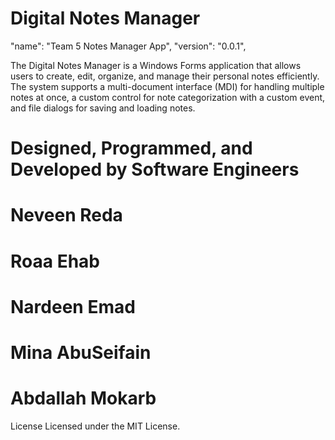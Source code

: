 # Digital Notes Manager
"name": "Team 5 Notes Manager App",
"version": "0.0.1",

The Digital Notes Manager is a Windows Forms application that allows users to create, edit, organize, and manage their personal notes efficiently.
The system supports a multi-document interface (MDI) for handling multiple notes at once, a custom control for note categorization with a custom event,
and file dialogs for saving and loading notes.  

# Designed, Programmed, and Developed by Software Engineers

# Neveen Reda 

# Roaa Ehab 

# Nardeen Emad 

# Mina AbuSeifain 

# Abdallah Mokarb

License
Licensed under the MIT License.
